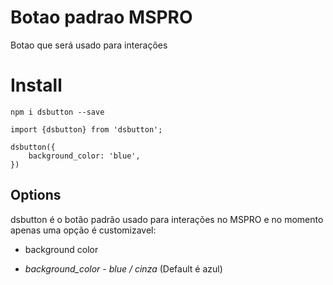 # Botao padrao MSPRO

Botao que será usado para interações

# Install

`npm i dsbutton --save`

```
import {dsbutton} from 'dsbutton';

dsbutton({
    background_color: 'blue',
})
```

## Options

dsbutton é o botão padrão usado para interações no MSPRO e no momento apenas uma opção é customizavel: 

- background color

* *background_color* - _blue / cinza_ (Default é azul)
